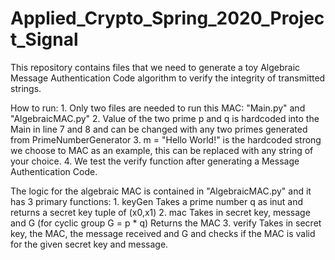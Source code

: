 # Applied_Crypto_Spring_2020_Project_Signal
This repository contains files that we need to generate a toy Algebraic Message Authentication Code algorithm to verify the integrity of transmitted strings. 

How to run: 
    1. Only two files are needed to run this MAC: "Main.py" and "AlgebraicMAC.py"
    2. Value of the two prime p and q is hardcoded into the Main in line 7 and 8 and can be changed with any two primes generated from PrimeNumberGenerator
    3. m = "Hello World!" is the hardcoded strong we choose to MAC as an example, this can be replaced with any string of your choice.
    4. We test the verify function after generating a Message Authentication Code. 

The logic for the algebraic MAC is contained in "AlgebraicMAC.py" and it has 3 primary functions: 
    1. keyGen
        Takes a prime number q as inut and returns a secret key tuple of (x0,x1)
    2. mac
        Takes in secret key, message and G (for cyclic group G = p * q)
        Returns the MAC
    3. verify
        Takes in secret key, the MAC, the message received and G and checks if the MAC is valid for the given secret key and message. 